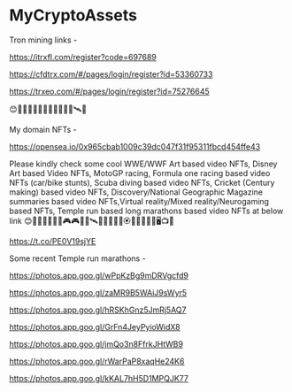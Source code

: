 # MyCryptoAssets

Tron mining links -

https://itrxfl.com/register?code=697689

https://cfdtrx.com/#/pages/login/register?id=53360733

https://trxeo.com/#/pages/login/register?id=75276645

😊🌹🌸🌻💮💜🧡💙💚💛💖💝🛰🌌

My domain NFTs -

https://opensea.io/0x965cbab1009c39dc047f31f95311fbcd454ffe43


Please kindly check some cool WWE/WWF Art based video NFTs, Disney Art based Video NFTs, MotoGP racing, Formula one racing based video NFTs (car/bike stunts), Scuba diving based video NFTs, Cricket (Century making) based video NFTs, Discovery/National Geographic Magazine summaries based video NFTs,Virtual reality/Mixed reality/Neurogaming based NFTs, Temple run based long marathons based video NFTs at below link
😊🌹💙🧡💚💜💝🎮🎮🦋💡🛰📡🐋🐬🌸🌺🏵🌻🏃‍♂️🏃‍♀️🖥📺💖
 
https://t.co/PE0V19sjYE


Some recent Temple run marathons -

https://photos.app.goo.gl/wPpKzBg9mDRVgcfd9

https://photos.app.goo.gl/zaMR9B5WAiJ9sWyr5

https://photos.app.goo.gl/hRSKhGnz5JmRj5AQ7

https://photos.app.goo.gl/GrFn4JeyPyioWidX8

https://photos.app.goo.gl/jmQo3n8FfrkJHtWB9

https://photos.app.goo.gl/rWarPaP8xaqHe24K6

https://photos.app.goo.gl/kKAL7hH5D1MPQJK77






